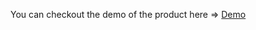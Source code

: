 You can checkout the demo of the product here => [Demo](https://x.com/sourav_bz/status/1841844583723839972)
